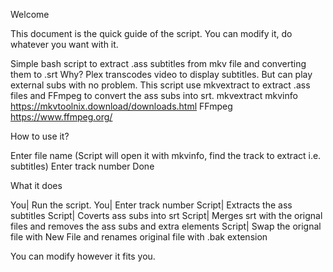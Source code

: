 Welcome

This document is the quick guide of the script. You can modify it, do whatever you want with it.

Simple bash script to extract .ass subtitles from mkv file and converting them to .srt 
Why? Plex transcodes video to display subtitles. But can play external subs with no problem.
This script use mkvextract to extract .ass files and FFmpeg to convert the ass subs into srt.
mkvextract mkvinfo https://mkvtoolnix.download/downloads.html
FFmpeg https://www.ffmpeg.org/

How to use it?

Enter file name (Script will open it with mkvinfo, find the track to extract i.e. subtitles)
Enter track number
Done 

What it does

You| Run the script.
You| Enter track number
Script| Extracts the ass subtitles
Script| Coverts ass subs into srt
Script| Merges srt with the orignal files and removes the ass subs and extra elements
Script| Swap the orignal file with New File and renames original file with .bak extension

You can modify however it fits you.
